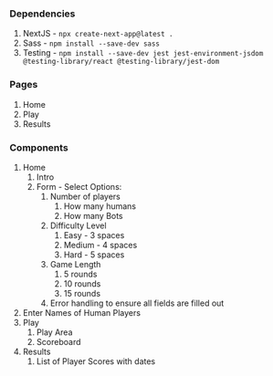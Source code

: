 ### Dependencies

1. NextJS - `npx create-next-app@latest .`
1. Sass - `npm install --save-dev sass`
1. Testing - `npm install --save-dev jest jest-environment-jsdom @testing-library/react @testing-library/jest-dom`

### Pages

1. Home
1. Play
1. Results

### Components

1. Home
   1. Intro
   1. Form - Select Options:
      1. Number of players
         1. How many humans
         1. How many Bots
      1. Difficulty Level
         1. Easy - 3 spaces
         1. Medium - 4 spaces
         1. Hard - 5 spaces
      1. Game Length
         1. 5 rounds
         1. 10 rounds
         1. 15 rounds
      1. Error handling to ensure all fields are filled out
2. Enter Names of Human Players
3. Play
   1. Play Area
   1. Scoreboard
4. Results
   1. List of Player Scores with dates

